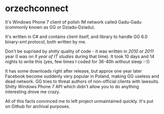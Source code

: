 # orzechconnect

It's Windows Phone 7 client of polish IM network called Gadu-Gadu (commonly known as GG or Dziadu-Dziadu).

It's written in C# and contains client itself, and library to handle GG 6.0 binary-xml protocol, both written by me. 

Don't be suprised by *shitty* quality of code - it was written in *2010 or 2011* year (I was on *II year of IT studies* during that time). It took 10 days and 14 nights to write this (yes, few times I coded for 36-40h without sleep :-))

It has some downloads right after release, but approx one year later Facebook become suddenly very popular in Poland, making GG useless and dead network. GG tries to threat authors of non-official clients with lawsuits. Shitty Windows Phone 7 API which didn't allow you to do anything interesting drove me crazy.

All of this facts convinced me to left project unmaintained quickly. It's put on Github for archival purposes.